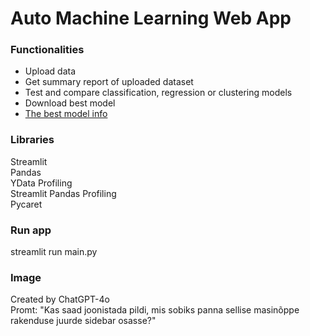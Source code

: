 # Auto Machine Learning Web App

### Functionalities
- Upload data  
- Get summary report of uploaded dataset  
- Test and compare classification, regression or clustering models   
- Download best model  
- [The best model info](model_info.txt)  

### Libraries  
Streamlit  
Pandas  
YData Profiling  
Streamlit Pandas Profiling  
Pycaret  

### Run app
streamlit run main.py  

### Image  
Created by ChatGPT-4o  
Promt: "Kas saad joonistada pildi, mis sobiks panna sellise masinõppe rakenduse juurde sidebar osasse?"

